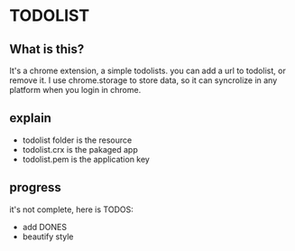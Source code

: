 # TODOLIST
## What is this?
  It's a chrome extension, a simple todolists. you can add a url to todolist, or remove it. I use chrome.storage to store
data, so it can syncrolize in any platform when you login in chrome.
## explain
  * todolist folder is the resource
  * todolist.crx is the pakaged app
  * todolist.pem is the application key
## progress
  it's not complete, here is TODOS:
  * add DONES
  * beautify style